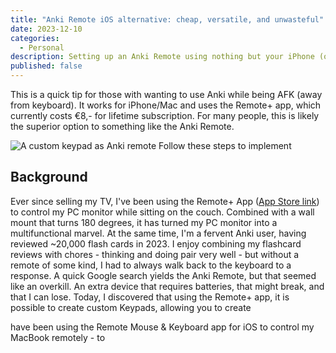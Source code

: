 ```yaml
---
title: "Anki Remote iOS alternative: cheap, versatile, and unwasteful"
date: 2023-12-10
categories:
  - Personal
description: Setting up an Anki Remote using nothing but your iPhone (only for iOS)
published: false
---
```

This is a quick tip for those with wanting to use Anki while being AFK (away from keyboard). It works for iPhone/Mac and uses the Remote+ app, which currently costs €8,- for lifetime subscription. For many people, this is likely the superior option to something like the Anki Remote.

![A custom keypad as Anki remote](231210-anki-remote-1.jpeg)
Follow these steps to implement

## Background
Ever since selling my TV, I've been using the Remote+ App ([App Store link](https://apps.apple.com/us/app/remote-mouse-keyboard/id629019487?itsct=apps_box_badge&itscg=30200)) to control my PC monitor while sitting on the couch. Combined with a wall mount that turns 180 degrees, it has turned my PC monitor into a multifunctional marvel. At the same time, I'm a fervent Anki user, having reviewed ~20,000 flash cards in 2023. I enjoy combining my flashcard reviews with chores - thinking and doing pair very well - but without a remote of some kind, I had to always walk back to the keyboard to a response.  A quick Google search yields the Anki Remote, but that seemed like an overkill. An extra device that requires batteries, that might break, and that I can lose. Today, I discovered that using the Remote+ app, it is possible to create custom Keypads, allowing you to create 

have been using the Remote Mouse & Keyboard app for iOS to control my MacBook remotely - to